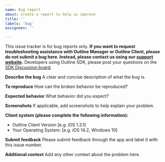 ```yaml
---
name: Bug report
about: Create a report to help us improve
title: ''
labels: 'bug'
assignees: ''

---
```

This issue tracker is for bug reports only. **If you want to request troubleshooting assistance with Outline Manager or Outline Client, please do not submit a bug here. Instead, please contact us using our [support website](https://support.getoutline.org/s/contactsupport).** Developers using Outline SDK, please post your questions on the [SDK Discussion board](https://github.com/Jigsaw-Code/outline-sdk/discussions).

**Describe the bug**
A clear and concise description of what the bug is.

**To reproduce**
How can the broken behavior be reproduced? 

**Expected behavior**
What behavior did you expect?

**Screenshots**
If applicable, add screenshots to help explain your problem.

**Client system (please complete the following information):**
 - Outline Client Version [e.g. iOS 1.3.1]
 - Your Operating System: [e.g. iOS 14.2, Windows 10]

**Submit feedback**
Please submit feedback through the app and label it with this issue number.

**Additional context**
Add any other context about the problem here.
